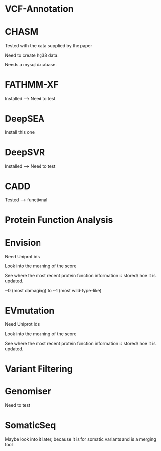 VCF-Annotation
==
CHASM
====
Tested with the data supplied by the paper

Need to create hg38 data.

Needs a mysql database.

FATHMM-XF
====
Installed --> Need to test

DeepSEA
====
Install this one

DeepSVR
====
Installed --> Need to test

CADD
====
Tested --> functional

Protein Function Analysis
==

Envision
====
Need Uniprot ids

Look into the meaning of the score

See where the most recent protein function information is stored/ hoe it is updated.

~0 (most damaging) to ~1 (most wild-type-like)


EVmutation
====
Need Uniprot ids

Look into the meaning of the score

See where the most recent protein function information is stored/ hoe it is updated.

Variant Filtering
==

Genomiser
====
Need to test

SomaticSeq
====
Maybe look into it later, because it is for somatic variants and is a merging tool
